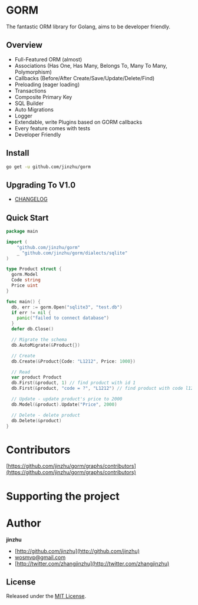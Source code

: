 # GORM

The fantastic ORM library for Golang, aims to be developer friendly.

## Overview

* Full-Featured ORM \(almost\)
* Associations \(Has One, Has Many, Belongs To, Many To Many, Polymorphism\)
* Callbacks \(Before/After Create/Save/Update/Delete/Find\)
* Preloading \(eager loading\)
* Transactions
* Composite Primary Key
* SQL Builder
* Auto Migrations
* Logger
* Extendable, write Plugins based on GORM callbacks
* Every feature comes with tests
* Developer Friendly

## Install

```sh
go get -u github.com/jinzhu/gorm
```

## Upgrading To V1.0

* [CHANGELOG](changelog.html)

## Quick Start

```go
package main

import (
    "github.com/jinzhu/gorm"
    _ "github.com/jinzhu/gorm/dialects/sqlite"
)

type Product struct {
  gorm.Model
  Code string
  Price uint
}

func main() {
  db, err := gorm.Open("sqlite3", "test.db")
  if err != nil {
    panic("failed to connect database")
  }
  defer db.Close()

  // Migrate the schema
  db.AutoMigrate(&Product{})

  // Create
  db.Create(&Product{Code: "L1212", Price: 1000})

  // Read
  var product Product
  db.First(&product, 1) // find product with id 1
  db.First(&product, "code = ?", "L1212") // find product with code l1212

  // Update - update product's price to 2000
  db.Model(&product).Update("Price", 2000)

  // Delete - delete product
  db.Delete(&product)
}
```

# Contributors

[https://github.com/jinzhu/gorm/graphs/contributors](https://github.com/jinzhu/gorm/graphs/contributors)

# Supporting the project

[](http://patreon.com/jinzhu)

# Author

**jinzhu**

* [http://github.com/jinzhu](http://github.com/jinzhu)
* [wosmvp@gmail.com](mailto:wosmvp@gmail.com)
* [http://twitter.com/zhangjinzhu](http://twitter.com/zhangjinzhu)

## License

Released under the [MIT License](https://github.com/jinzhu/gorm/blob/master/License).

